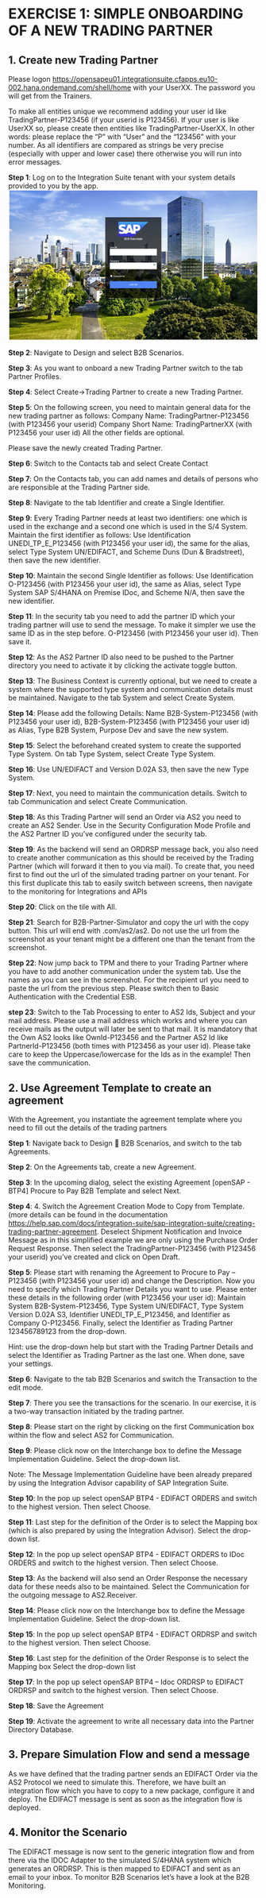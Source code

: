 # **EXERCISE 1: SIMPLE ONBOARDING OF A NEW TRADING PARTNER**

## **1. Create new Trading Partner**

Please logon https://opensapeu01.integrationsuite.cfapps.eu10-002.hana.ondemand.com/shell/home with your UserXX. The password you will get from the Trainers.

To make all entities unique we recommend adding your user id like TradingPartner-P123456 (if your userid is P123456). If your user is like UserXX so, please create then entities like TradingPartner-UserXX. In other words: please replace the “P” with “User” and the “123456” with your number. As all identifiers are compared as strings be very precise (especially with upper and lower case) there otherwise you will run into error messages.

**Step 1**: Log on to the Integration Suite tenant with your system details provided to you by the app.
![image](https://github.com/SAP-samples/integration-suite-b2b-exercises-basic/blob/main/exercises/Ex01/1/assets/1.png)


**Step 2**: Navigate to Design and select B2B Scenarios.

**Step 3**: As you want to onboard a new Trading Partner switch to the tab Partner Profiles.

**Step 4**: Select Create->Trading Partner to create a new Trading Partner.

**Step 5**: On the following screen, you need to maintain general data for the new trading partner as follows:
Company Name: TradingPartner-P123456 (with P123456 your userid)
Company Short Name: TradingPartnerXX (with P123456 your user id)
All the other fields are optional.


Please save the newly created Trading Partner.


**Step 6**: Switch to the Contacts tab and select Create Contact

**Step 7**: On the Contacts tab, you can add names and details of persons who are responsible at the Trading Partner side.

**Step 8**: Navigate to the tab Identifier and create a Single Identifier.

**Step 9**: Every Trading Partner needs at least two identifiers: one which is used in the exchange and a second one which is used in the S/4 System.
Maintain the first identifier as follows:
Use Identification UNEDI_TP_E_P123456 (with P123456 your user id), the same for the alias,
select Type System 
UN/EDIFACT,
and Scheme Duns (Dun & Bradstreet),
then save the new identifier.


**Step 10**: Maintain the second Single Identifier as follows:
Use Identification O-P123456 (with P123456 your user id), the same as Alias, 
select Type System SAP S/4HANA on Premise IDoc,
and Scheme N/A,
then save the new identifier.

**Step 11**: In the security tab you need to add the partner ID which your trading partner will use to send the message. To make it simpler we use the same ID as in the step before.
O-P123456 (with P123456 your user id). Then save it.


**Step 12**: As the AS2 Partner ID also need to be pushed to the Partner directory you need to activate it by clicking the activate toggle button. 

**Step 13**: The Business Context is currently optional, but we need to create a system where the supported type system and communication details must be maintained.
Navigate to the tab System and select Create System.

**Step 14**: Please add the following Details:
Name B2B-System-P123456 (with P123456 your user id), B2B-System-P123456 (with P123456 your user id) as Alias,
Type B2B System,
Purpose Dev
and save the new system. 


**Step 15**: Select the beforehand created system to create the supported Type System. On tab Type System, select Create Type System.

**Step 16**: Use UN/EDIFACT and Version D.02A S3, then save the new Type System.

**Step 17**: Next, you need to maintain the communication details. Switch to tab Communication and select Create Communication.

**Step 18**: As this Trading Partner will send an Order via AS2 you need to create an AS2 Sender.
Use in the Security Configuration Mode Profile and the AS2 Partner ID you’ve configured under the security tab.

**Step 19**: As the backend will send an ORDRSP message back, you also need to create another communication as this should be received by the Trading Partner (which will forward it then to you via mail). To create that, you need first to find out the url of the simulated trading partner on your tenant.
For this first duplicate this tab to easily switch between screens, then navigate to the monitoring for Integrations and APIs


**Step 20**: Click on the tile with All.

**Step 21**: Search for B2B-Partner-Simulator and copy the url with the copy button. This url will end with .com/as2/as2.
Do not use the url from the screenshot as your tenant might be a different one than the tenant from the screenshot.


**Step 22**: Now jump back to TPM and there to your Trading Partner where you have to add another communication under the system tab.
Use the names as you can see in the screenshot.
For the recipient url you need to paste the url from the previous step.
Please switch then to Basic Authentication with the Credential ESB. 


**step 23**: Switch to the Tab Processing to enter to AS2 Ids, Subject and your mail address. Please use a mail address which works and where you can receive mails as the output will later be sent to that mail.
It is mandatory that the Own AS2 looks like OwnId-P123456 and the Partner AS2 Id like PartnerId-P123456 (both times with P123456 as your user id).  Please take care to keep the Uppercase/lowercase for the Ids as in the example! Then save the communication.




## **2. Use Agreement Template to create an agreement**

With the Agreement, you instantiate the agreement template where you need to fill out the details of the trading partners

**Step 1**: Navigate back to Design  B2B Scenarios, and switch to the tab Agreements.

**Step 2**: On the Agreements tab, create a new Agreement.

**Step 3**: In the upcoming dialog, select the existing Agreement [openSAP - BTP4] Procure to Pay B2B Template and select Next.

**Step 4**: 4.	Switch the Agreement Creation Mode to Copy from Template.
(more details can be found in the documentation https://help.sap.com/docs/integration-suite/sap-integration-suite/creating-trading-partner-agreement. Deselect Shipment Notification and Invoice Message as in this simplified example we are only using the Purchase Order Request Response. Then select the TradingPartner-P123456 (with P123456 your userid) you’ve created and click on Open Draft.

**Step 5**: Please start with renaming the Agreement to Procure to Pay – P123456 (with P123456 your user id) and change the Description. Now you need to specify which Trading Partner Details you want to use. Please enter these details in the following order (with P123456 your user id):
Maintain System B2B-System-P123456, Type System UN/EDIFACT, Type System Version D.02A S3, Identifier UNEDI_TP_E_P123456, and Identifier as Company O-P123456.
Finally, select the Identifier as Trading Partner 123456789123 from the drop-down.

Hint: use the drop-down help but start with the Trading Partner Details and select the Identifier as Trading Partner as the last one.
When done, save your settings.


**Step 6**: Navigate to the tab B2B Scenarios and switch the Transaction to the edit mode.

**Step 7**: There you see the transactions for the scenario. In our exercise, it is a two-way transaction initiated by the trading partner.

**Step 8**: Please start on the right by clicking on the first Communication box within the flow and select AS2 for Communication.

**Step 9**: Please click now on the Interchange box to define the Message Implementation Guideline. Select the drop-down list.

Note: The Message Implementation Guideline have been already prepared by using the Integration Advisor capability of SAP Integration Suite.


**Step 10**: In the pop up select openSAP BTP4 - EDIFACT ORDERS and switch to the highest version. Then select Choose.

**Step 11**: Last step for the definition of the Order is to select the Mapping box (which is also prepared by using the Integration Advisor). Select the drop-down list.

**Step 12**: In the pop up select openSAP BTP4 - EDIFACT ORDERS to IDoc ORDERS and switch to the highest version. Then select Choose.

**Step 13**: As the backend will also send an Order Response the necessary data for these needs also to be maintained. Select the Communication for the outgoing message to AS2.Receiver.


**Step 14**: Please click now on the Interchange box to define the Message Implementation Guideline. Select the drop-down list.

**Step 15**: In the pop up select openSAP BTP4 - EDIFACT ORDRSP and switch to the highest version. Then select Choose.

**Step 16**: Last step for the definition of the Order Response is to select the Mapping box Select the drop-down list

**Step 17**: In the pop up select openSAP BTP4 – Idoc ORDRSP to EDIFACT ORDRSP and switch to the highest version. Then select Choose.

**Step 18**: Save the Agreement

**Step 19**: Activate the agreement to write all necessary data into the Partner Directory Database.


## **3. Prepare Simulation Flow and send a message**

As we have defined that the trading partner sends an EDIFACT Order via the AS2 Protocol we need to simulate this. Therefore, we have built an integration flow which you have to copy to a new package, configure it and deploy. The EDIFACT message is sent as soon as the integration flow is deployed.


## **4. Monitor the Scenario**

The EDIFACT message is now sent to the generic integration flow and from there via the IDOC Adapter to the simulated S/4HANA system which generates an ORDRSP. This is then mapped to EDIFACT and sent as an email to your inbox. To monitor B2B Scenarios let’s have a look at the B2B Monitoring.
